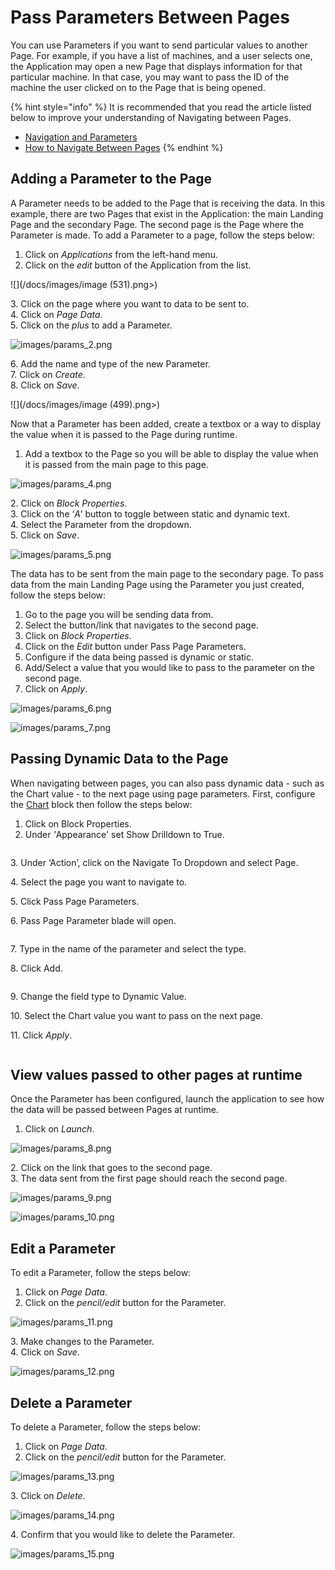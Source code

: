 # Pass Parameters Between Pages

You can use Parameters if you want to send particular values to another Page. For example, if you have a list of machines, and a user selects one, the Application may open a new Page that displays information for that particular machine. In that case, you may want to pass the ID of the machine the user clicked on to the Page that is being opened.&#x20;

{% hint style="info" %}
It is recommended that you read the article listed below to improve your understanding of Navigating between Pages.

* [Navigation and Parameters](../../concepts/application/navigation-and-parameters.md)
* [How to Navigate Between Pages](navigate-between-pages.md)
{% endhint %}

## Adding a Parameter to the Page

A Parameter needs to be added to the Page that is receiving the data. In this example, there are two Pages that exist in the Application: the main Landing Page and the secondary Page. The second page is the Page where the Parameter is made. To add a Parameter to a page, follow the steps below:

1. Click on _Applications_ from the left-hand menu.
2. Click on the _edit_ button of the Application from the list.

![](/docs/images/image (531).png>)

&#x20;   3\. Click on the page where you want to data to be sent to.\
&#x20;   4\. Click on _Page Data_.\
&#x20;   5\. Click on the _plus_ to add a Parameter.

![images/params_2.png](/docs/images/params_2.png)

&#x20;   6\. Add the name and type of the new Parameter.\
&#x20;   7\. Click on _Create_.\
&#x20;   8\. Click on _Save_.

![](/docs/images/image (499).png>)

Now that a Parameter has been added, create a textbox or a way to display the value when it is passed to the Page during runtime.

1. Add a textbox to the Page so you will be able to display the value when it is passed from the main page to this page.

![images/params_4.png](/docs/images/params_4.png)

&#x20;   2\. Click on _Block Properties_.\
&#x20;   3\. Click on the ‘_A_’ button to toggle between static and dynamic text.\
&#x20;   4\. Select the Parameter from the dropdown.\
&#x20;   5\. Click on _Save_.

![images/params_5.png](/docs/images/params_5.png)

The data has to be sent from the main page to the secondary page. To pass data from the main Landing Page using the Parameter you just created, follow the steps below:

1. Go to the page you will be sending data from.
2. Select the button/link that navigates to the second page.
3. Click on _Block Properties_.
4. Click on the _Edit_ button under Pass Page Parameters.
5. Configure if the data being passed is dynamic or static.
6. Add/Select a value that you would like to pass to the parameter on the second page.
7. Click on _Apply_.

![images/params_6.png](/docs/images/params_6.png)

![images/params_7.png](/docs/images/params_7.png)

## Passing Dynamic Data to the Page

When navigating between pages, you can also pass dynamic data - such as the Chart value - to the next page using page parameters. First, configure the [Chart](../../blocks-toolbox/visualizations/chart.md) block then follow the steps below:

1. Click on Block Properties.
2. Under _'_&#x41;ppearance' set Show Drilldown to True.

<figure><img src="/docs/images/ChartDrilldown_1.PNG" alt=""><figcaption></figcaption></figure>

&#x20; 3\. Under ‘Action’, click on the Navigate To Dropdown and select Page.&#x20;

&#x20; 4\. Select the page you want to navigate to.&#x20;

&#x20; 5\. Click Pass Page Parameters.

&#x20; 6\. Pass Page Parameter blade will open.

<figure><img src="/docs/images/ChartDrilldown_3.png" alt=""><figcaption></figcaption></figure>

&#x20; 7\. Type in the name of the parameter and select the type.

&#x20; 8\. Click Add.

<figure><img src="/docs/images/ChartDrilldown_4.PNG" alt=""><figcaption></figcaption></figure>

&#x20; 9\. Change the field type to Dynamic Value.

&#x20; 10\. Select the Chart value you want to pass on the next page.

&#x20; 11\. Click _Apply_.

<figure><img src="/docs/images/ChartDrilldown_5.png" alt=""><figcaption></figcaption></figure>

## View values passed to other pages at runtime

Once the Parameter has been configured, launch the application to see how the data will be passed between Pages at runtime.

1. Click on _Launch_.

![images/params_8.png](/docs/images/params_8.png)

&#x20;   2\. Click on the link that goes to the second page.\
&#x20;   3\. The data sent from the first page should reach the second page.

![images/params_9.png](/docs/images/params_9.png)

![images/params_10.png](/docs/images/params_10.png)

## Edit a Parameter

To edit a Parameter, follow the steps below:

1. Click on _Page Data_.
2. Click on the _pencil/edit_ button for the Parameter.

![images/params_11.png](/docs/images/params_11.png)

&#x20;   3\. Make changes to the Parameter.\
&#x20;   4\. Click on _Save_.

![images/params_12.png](/docs/images/params_12.png)

## Delete a Parameter

To delete a Parameter, follow the steps below:

1. Click on _Page Data_.
2. Click on the _pencil/edit_ button for the Parameter.

![images/params_13.png](/docs/images/params_13.png)

&#x20;   3\. Click on _Delete._

![images/params_14.png](/docs/images/params_14.png)

&#x20;   4\. Confirm that you would like to delete the Parameter.

![images/params_15.png](/docs/images/params_15.png)




